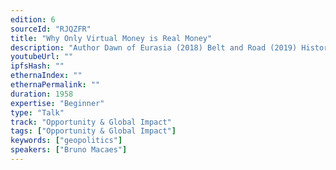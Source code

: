 ```yaml
---
edition: 6
sourceId: "RJQZFR"
title: "Why Only Virtual Money is Real Money"
description: "Author Dawn of Eurasia (2018) Belt and Road (2019) History Has Begun (2020) Geopolitics for the End Time (2021) and the bestseller ‘Manifesto of Virtualism’"
youtubeUrl: ""
ipfsHash: ""
ethernaIndex: ""
ethernaPermalink: ""
duration: 1958
expertise: "Beginner"
type: "Talk"
track: "Opportunity & Global Impact"
tags: ["Opportunity & Global Impact"]
keywords: ["geopolitics"]
speakers: ["Bruno Macaes"]
---
```

